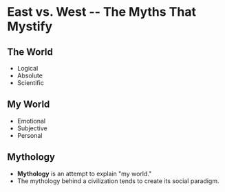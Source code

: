 # East vs. West -- The Myths That Mystify

## The World

* Logical
* Absolute
* Scientific

## My World

* Emotional
* Subjective
* Personal

## Mythology

* **Mythology** is an attempt to explain "my world."
* The mythology behind a civilization tends to create its social paradigm.
